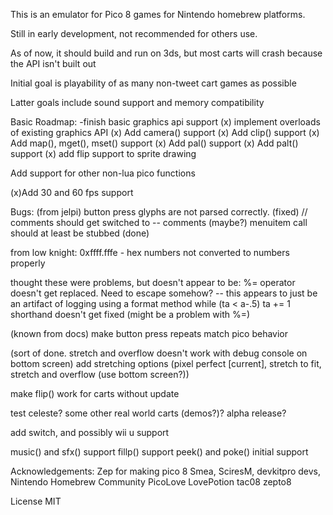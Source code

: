 This is an emulator for Pico 8 games for Nintendo homebrew platforms.

Still in early development, not recommended for others use.

As of now, it should build and run on 3ds, but most carts will crash because the API isn't built out

Initial goal is playability of as many non-tweet cart games as possible

Latter goals include sound support and memory compatibility

Basic Roadmap:
-finish basic graphics api support
(x) implement overloads of existing graphics API
(x) Add camera() support
(x) Add clip() support
(x) Add map(), mget(), mset() support
(x) Add pal() support
(x) Add palt() support
(x) add flip support to sprite drawing


Add support for other non-lua pico functions

(x)Add 30 and 60 fps support

Bugs:
(from jelpi)
button press glyphs are not parsed correctly. (fixed)
// comments should get switched to -- comments (maybe?)
menuitem call should at least be stubbed (done)

from low knight:
0xffff.fffe - hex numbers not converted to numbers properly

thought these were problems, but doesn't appear to be:
%= operator doesn't get replaced. Need to escape somehow? -- this appears to just be an artifact of logging using a format method
while (ta < a-.5) ta += 1 shorthand doesn't get fixed (might be a problem with %=)

(known from docs)
make button press repeats match pico behavior

(sort of done. stretch and overflow doesn't work with debug console on bottom screen)
add stretching options (pixel perfect [current], stretch to fit, stretch and overflow (use bottom screen?))

make flip() work for carts without update

test celeste? some other real world carts (demos?)? alpha release?



add switch, and possibly wii u support



music() and sfx() support
fillp() support
peek() and poke() initial support


Acknowledgements:
Zep for making pico 8
Smea, SciresM, devkitpro devs, Nintendo Homebrew Community
PicoLove
LovePotion
tac08
zepto8


License MIT